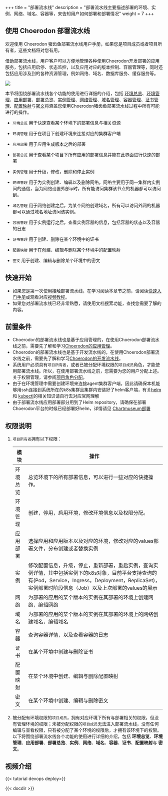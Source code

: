 ﻿+++
title = "部署流水线"
description = "部署流水线主要描述部署的环境、实例、网络、域名、容器等，来告知用户如何部署和部署情况"
weight = 7
+++

## 使用 Choerodon 部署流水线

欢迎使用 Choerodon 猪齿鱼部署流水线用户手册，如果您是项目成员或者项目所有者，这些文档将对您有用。

借助部署流水线，用户客户可以方便地管理各种使用Choerodon开发部署的应用服务，包括应用启停、状态监控，以及应用对应的版本控制、容器管理等，同时还包括应用涉及到的各种资源管理，例如网络、域名、数据库服务、缓存服务等。

![](/docs/user-guide/development-pipeline/image/ci.png) 

本节将围绕部署流水线各个功能的使用进行详细的介绍，包括 [环境总览](./environments-overview)、[环境管理](./environment-pipeline)、[应用部署](./application-deployment)、[部署总览](./deployment-overview)、[实例管理](./instance)、[网络管理](./service)、[域名管理](./ingress)、[容器管理](./container)、[证书管理](./certificate)、[配置映射](./config-map)与[密文](./secret)将涵盖您使用Choerodon猪齿鱼部署流水线过程中所有可能进行的操作。

- `环境总览` 用于快速查看某个环境下的部署信息与相关资源  

- `环境管理` 用于在项目下创建环境来连接对应的集群客户端

- `应用部署` 用于应用生成版本之后的部署

- `部署总览` 用于查看某个项目下所有应用的部署信息并能在此界面进行快速的部署

- `实例管理` 用于升级，修改，删除和停止实例

- `网络管理` 用于为实例创建、编辑以及删除网络。网络主要用于同一集群内实例间的通信，当为网络设置外部ip时，所有能访问集群该节点的机器都可以访问到。

- `域名管理` 用于网络创建之后，为某个网络创建域名，所有可以访问外网的机器都可以通过域名地址访问该实例。  

  
- `容器管理` 用于实例运行之后，查看实例容器的信息，包括容器的状态以及容器的日志

- `证书管理` 用于创建、删除在某个环境中的证书  

- `配置映射` 用于在创建、编辑与删除某个环境中的配置映射  

- `密文` 用于创建、编辑与删除某个环境中的密文 

## 快速开始

 - 如果您是第一次使用接触部署流水线，在学习阅读本章节之前，请阅读[快速入门手册](../../quick-start/)或观看对应[视频教程](../../quick-start/video-tutorial/)。
 - 如果您对部署流水线已经非常熟悉，请使用文档搜索功能，查找您需要了解的内容。

## 前置条件

 - Choerodon的部署流水线也是基于应用管理的，在使用Choerodon部署流水线之前，需要先了解和学习[Choerodon的应用管理](../application-management)。
 - Choerodon的部署流水线也是基于开发流水线的，在使用Choerodon部署流水线之前，需要先了解和学习[Choerodon的开发流水线](../development-pipeline)。
 - 系统用户必须具有`项目所有者`，或者已被分配环境权限的`项目成员`角色，才能使用部署流水线。所以，在使用部署流水线之前，您需要为您的用户分配上述。关于权限管理，请参阅[项目角色分配](.././system-configuration/project/role-assignment/)。
 - 由于在环境管理中需要创建环境来连接agent集群客户端，因此请确保本机能够用ssh连接到系统所在的k8s集群且集群内安装好了helm客户端，有关[helm](https://docs.helm.sh/)和 [kubectl](https://kubernetes.io/docs/reference/kubectl/overview/)的相关知识请自行去对应官网理解
 - 由于部署流水线应用部署部分用到了Helm repository，请确保在部署Choerodon平台的时候已经部署好helm，详情请见 [Chartmuseum部署](../../installation-configuration/steps/install/parts/base/chartmuseum)

## 权限说明
1. `项目所有者`拥有以下权限：

    模块|操作
    |---|---|
    环境总览|总览环境下的所有部署信息，可以进行一些对应的快捷操作。
    环境管理|创建，停用，启用环境，修改环境信息以及权限分配。
    应用部署|选择应用和应用版本以及对应的环境，修改对应的values部署文件，分布创建或者替换实例
    实例|修改配置信息，升级，停止，重新部署，重启实例，查询实例详情，其中包括实例下的k8s对象，目前平台支持查询的有(Pod，Service，Ingress，Deployment，ReplicaSet)，实例部署时阶段信息（Job）以及上次部署的values的展示
    网络|为部署的应用的某个版本的实例在其部署的环境上创建网络，编辑网络
    域名|为部署的应用的某个版本的实例在其部署的环境上的网络创建域名，编辑域名
    容器|查询容器详情，以及查看容器的日志 
    证书|在某个环境中创建与删除证书
    配置映射|在某个环境中创建、编辑与删除配置映射
    密文|在某个环境中创建、编辑与删除密文

2. 被分配有环境权限的`项目成员`，拥有对应环境下所有与部署相关的权限，但没有管理环境的权限；未被分配权限的`项目成员`无法进入部署流水线，没有任何编辑与查看权限，只有被分配了某个环境的权限后，才拥有该环境下的权限。
以下将围绕部署流水线各个功能的使用进行详细的介绍，包括 **环境总览**、**环境管理**、**应用部署**、**部署总览**、**实例**、**网络**、**域名**、**容器**、**证书**、**配置映射**与 **密文**。

## 视频介绍

{{< tutorial devops deploy>}}



{{< docdir >}}
